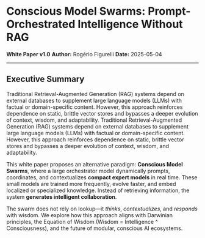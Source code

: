 # Conscious Model Swarms: Prompt-Orchestrated Intelligence Without RAG

**White Paper v1.0**
**Author:** Rogério Figurelli
**Date:** 2025-05-04

---

## Executive Summary

Traditional Retrieval-Augmented Generation (RAG) systems depend on external databases to supplement large language models (LLMs) with factual or domain-specific content. However, this approach reinforces dependence on static, brittle vector stores and bypasses a deeper evolution of context, wisdom, and adaptability.
Traditional Retrieval-Augmented Generation (RAG) systems depend on external databases to supplement large language models (LLMs) with factual or domain-specific content. However, this approach reinforces dependence on static, brittle vector stores and bypasses a deeper evolution of context, wisdom, and adaptability.

This white paper proposes an alternative paradigm: **Conscious Model Swarms**, where a large orchestrator model dynamically prompts, coordinates, and contextualizes **compact expert models** in real time. These small models are trained more frequently, evolve faster, and embed localized or specialized knowledge. Instead of retrieving information, the system **generates intelligent collaboration**.

The swarm does not rely on lookup—it *thinks*, *contextualizes*, and *responds* with wisdom. We explore how this approach aligns with Darwinian principles, the Equation of Wisdom (Wisdom = Intelligence ^ Consciousness), and the future of modular, conscious AI ecosystems.
